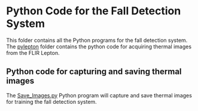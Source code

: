 # Python Code for the Fall Detection System
This folder contains all the Python programs for the fall detection system. The [pylepton](https://github.com/vsv04/Fall-Detection-System/tree/master/CODE/pylepton) folder contains the python code for acquiring thermal images from the FLIR Lepton.

## Python code for capturing and saving thermal images
The [Save_Images.py](https://github.com/vsv04/Fall-Detection-System/blob/master/CODE/Save_Images.py) Python program will capture and save thermal images for training the fall detection system.
